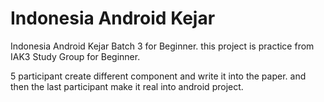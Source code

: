 Indonesia Android Kejar
=======================


Indonesia Android Kejar Batch 3 for Beginner.
this project is practice from IAK3 Study Group for Beginner.

5 participant create different component and write it into the paper. 
and then the last participant make it real into android project.